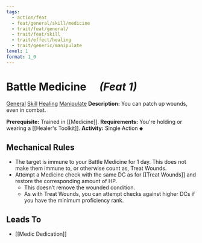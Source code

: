 ```yaml
---
tags:
  - action/feat
  - feat/general/skill/medicine
  - trait/feat/general/
  - trait/feat/skill
  - trait/effect/healing
  - trait/generic/manipulate
level: 1
format: 1_0
---
```

# Battle Medicine [](#Actions "Single Action") &emsp;*(Feat 1)*

[General](General.md "Feat Trait") [Skill](Skill.md "Feat Trait") [Healing](Healing.md "Effect Trait") [Manipulate](Manipulate.md "General Trait")
**Description:** You can patch up wounds, even in combat.

**Prerequisite:** Trained in [[Medicine]].
**Requirements:** You're holding or wearing a [[Healer's Toolkit]].
**Activity:** Single Action ⬥

## Mechanical Rules

- The target is immune to your Battle Medicine for 1 day. This does not make them immune to, or otherwise count as, Treat Wounds.
- Attempt a Medicine check with the same DC as for [[Treat Wounds]] and restore the corresponding amount of HP.
	- This doesn’t remove the wounded condition.
	- As with Treat Wounds, you can attempt checks against higher DCs if you have the minimum proficiency rank.

## Leads To

-  [[Medic Dedication]]